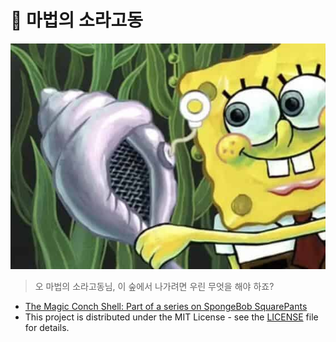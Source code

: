 # 🐚 마법의 소라고동

![마법의 소라고동](assets/before.jpg)

> 오 마법의 소라고동님, 이 숲에서 나가려면 우린 무엇을 해야 하죠?

* [The Magic Conch Shell: Part of a series on SpongeBob SquarePants](https://knowyourmeme.com/memes/the-magic-conch-shell)
* This project is distributed under the MIT License - see the [LICENSE](LICENSE) file for details.
